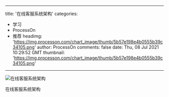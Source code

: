 
---
title: '在线客服系统架构'
categories: 
 - 学习
 - ProcessOn
 - 推荐
headimg: 'https://img.processon.com/chart_image/thumb/5b57e198e4b0555b39c34105.png'
author: ProcessOn
comments: false
date: Thu, 08 Jul 2021 10:29:52 GMT
thumbnail: 'https://img.processon.com/chart_image/thumb/5b57e198e4b0555b39c34105.png'
---

<div>   
<img class="thumb" alt="在线客服系统架构" src="https://img.processon.com/chart_image/thumb/5b57e198e4b0555b39c34105.png" referrerpolicy="no-referrer">
<p>在线客服系统架构</p>  
</div>
            